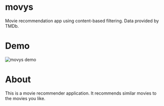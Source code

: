 # movys
Movie recommendation app using content-based filtering. Data provided by TMDb.


# Demo
![movys demo](demo/movys-demo.gif)


# About
This is a movie recommender application. It recommends similar movies to the movies you like.

